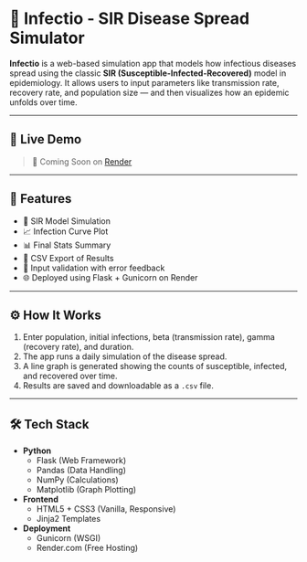 # 🧪 Infectio - SIR Disease Spread Simulator

**Infectio** is a web-based simulation app that models how infectious diseases spread using the classic **SIR (Susceptible-Infected-Recovered)** model in epidemiology. It allows users to input parameters like transmission rate, recovery rate, and population size — and then visualizes how an epidemic unfolds over time.

---

## 🚀 Live Demo

> 🔗 Coming Soon on [Render](https://render.com)


---

## 🧠 Features

- 🔢 SIR Model Simulation
- 📈 Infection Curve Plot
- 📊 Final Stats Summary
- 📄 CSV Export of Results
- 🎯 Input validation with error feedback
- 🌐 Deployed using Flask + Gunicorn on Render

---

## ⚙️ How It Works

1. Enter population, initial infections, beta (transmission rate), gamma (recovery rate), and duration.
2. The app runs a daily simulation of the disease spread.
3. A line graph is generated showing the counts of susceptible, infected, and recovered over time.
4. Results are saved and downloadable as a `.csv` file.

---

## 🛠️ Tech Stack

- **Python**
  - Flask (Web Framework)
  - Pandas (Data Handling)
  - NumPy (Calculations)
  - Matplotlib (Graph Plotting)
- **Frontend**
  - HTML5 + CSS3 (Vanilla, Responsive)
  - Jinja2 Templates
- **Deployment**
  - Gunicorn (WSGI)
  - Render.com (Free Hosting)
